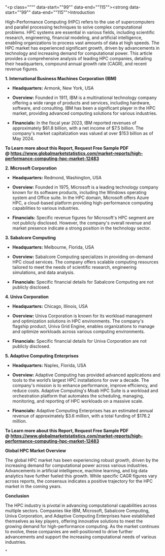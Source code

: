 "<p class="""" data-start=""99"" data-end=""115""><strong data-start=""99"" data-end=""115"">Introduction</strong></p>
<p class="""" data-start=""117"" data-end=""312""><span class=""relative -mx-px my-[-0.2rem] rounded px-px py-[0.2rem]"">High-Performance Computing (HPC) refers to the use of supercomputers and parallel processing techniques to solve complex computational problems.</span> <span class=""relative -mx-px my-[-0.2rem] rounded px-px py-[0.2rem]"">HPC systems are essential in various fields, including scientific research, engineering, financial modeling, and artificial intelligence, enabling organizations to process vast amounts of data at high speeds.</span> <span class=""relative -mx-px my-[-0.2rem] rounded px-px py-[0.2rem]"">The HPC market has experienced significant growth, driven by advancements in technology and increasing demand for computational power.</span> <span class=""relative -mx-px my-[-0.2rem] rounded px-px py-[0.2rem]"">This article provides a comprehensive analysis of leading HPC companies, detailing their headquarters, compound annual growth rate (CAGR), and recent revenue figures.</span></p>
<p class="""" data-start=""314"" data-end=""370""><strong data-start=""314"" data-end=""370"">1. International Business Machines Corporation (IBM)</strong></p>
<ul data-start=""372"" data-end=""797"">
<li class="""" data-start=""372"" data-end=""473"">
<p class="""" data-start=""374"" data-end=""473""><strong data-start=""374"" data-end=""391"">Headquarters:</strong> <span class=""relative -mx-px my-[-0.2rem] rounded px-px py-[0.2rem]"">Armonk, New York, USA</span></p>
</li>
<li class="""" data-start=""474"" data-end=""613"">
<p class="""" data-start=""476"" data-end=""613""><strong data-start=""476"" data-end=""489"">Overview:</strong> <span class=""relative -mx-px my-[-0.2rem] rounded px-px py-[0.2rem]"">Founded in 1911, IBM is a multinational technology company offering a wide range of products and services, including hardware, software, and consulting.</span> <span class=""relative -mx-px my-[-0.2rem] rounded px-px py-[0.2rem]"">IBM has been a significant player in the HPC market, providing advanced computing solutions for various industries.</span></p>
</li>
<li class="""" data-start=""614"" data-end=""797"">
<p class="""" data-start=""616"" data-end=""797""><strong data-start=""616"" data-end=""631"">Financials:</strong> <span class=""relative -mx-px my-[-0.2rem] rounded px-px py-[0.2rem]"">In the fiscal year 2023, IBM reported revenues of approximately $61.8 billion, with a net income of $7.5 billion.</span> <span class=""relative -mx-px my-[-0.2rem] rounded px-px py-[0.2rem]"">The company's market capitalization was valued at over $153 billion as of May 2024.</span></p>
</li>
</ul>
<p><span class=""relative -mx-px my-[-0.2rem] rounded px-px py-[0.2rem]""><strong>To Learn more about this Report, Request Free Sample PDF @&nbsp;<a href=""https://www.globalmarketstatistics.com/market-reports/high-performance-computing-hpc-market-12483"">https://www.globalmarketstatistics.com/market-reports/high-performance-computing-hpc-market-12483</a></strong></span></p>
<p class="""" data-start=""799"" data-end=""827""><strong data-start=""799"" data-end=""827"">2. Microsoft Corporation</strong></p>
<ul data-start=""829"" data-end=""1220"">
<li class="""" data-start=""829"" data-end=""934"">
<p class="""" data-start=""831"" data-end=""934""><strong data-start=""831"" data-end=""848"">Headquarters:</strong> <span class=""relative -mx-px my-[-0.2rem] rounded px-px py-[0.2rem]"">Redmond, Washington, USA</span></p>
</li>
<li class="""" data-start=""935"" data-end=""1076"">
<p class="""" data-start=""937"" data-end=""1076""><strong data-start=""937"" data-end=""950"">Overview:</strong> <span class=""relative -mx-px my-[-0.2rem] rounded px-px py-[0.2rem]"">Founded in 1975, Microsoft is a leading technology company known for its software products, including the Windows operating system and Office suite.</span> <span class=""relative -mx-px my-[-0.2rem] rounded px-px py-[0.2rem]"">In the HPC domain, Microsoft offers Azure HPC, a cloud-based platform providing high-performance computing capabilities to various industries.</span></p>
</li>
<li class="""" data-start=""1077"" data-end=""1220"">
<p class="""" data-start=""1079"" data-end=""1220""><strong data-start=""1079"" data-end=""1094"">Financials:</strong> <span class=""relative -mx-px my-[-0.2rem] rounded px-px py-[0.2rem]"">Specific revenue figures for Microsoft's HPC segment are not publicly disclosed.</span> <span class=""relative -mx-px my-[-0.2rem] rounded px-px py-[0.2rem]"">However, the company's overall revenue and market presence indicate a strong position in the technology sector.</span></p>
</li>
</ul>
<p class="""" data-start=""1222"" data-end=""1248""><strong data-start=""1222"" data-end=""1248"">3. Sabalcore Computing</strong></p>
<ul data-start=""1250"" data-end=""1601"">
<li class="""" data-start=""1250"" data-end=""1355"">
<p class="""" data-start=""1252"" data-end=""1355""><strong data-start=""1252"" data-end=""1269"">Headquarters:</strong> <span class=""relative -mx-px my-[-0.2rem] rounded px-px py-[0.2rem]"">Melbourne, Florida, USA</span></p>
</li>
<li class="""" data-start=""1356"" data-end=""1497"">
<p class="""" data-start=""1358"" data-end=""1497""><strong data-start=""1358"" data-end=""1371"">Overview:</strong> <span class=""relative -mx-px my-[-0.2rem] rounded px-px py-[0.2rem]"">Sabalcore Computing specializes in providing on-demand HPC cloud services.</span> <span class=""relative -mx-px my-[-0.2rem] rounded px-px py-[0.2rem]"">The company offers scalable computing resources tailored to meet the needs of scientific research, engineering simulations, and data analysis.</span></p>
</li>
<li class="""" data-start=""1498"" data-end=""1601"">
<p class="""" data-start=""1500"" data-end=""1601""><strong data-start=""1500"" data-end=""1515"">Financials:</strong> <span class=""relative -mx-px my-[-0.2rem] rounded px-px py-[0.2rem]"">Specific financial details for Sabalcore Computing are not publicly disclosed.</span></p>
</li>
</ul>
<p class="""" data-start=""1603"" data-end=""1627""><strong data-start=""1603"" data-end=""1627"">4. Univa Corporation</strong></p>
<ul data-start=""1629"" data-end=""1980"">
<li class="""" data-start=""1629"" data-end=""1734"">
<p class="""" data-start=""1631"" data-end=""1734""><strong data-start=""1631"" data-end=""1648"">Headquarters:</strong> <span class=""relative -mx-px my-[-0.2rem] rounded px-px py-[0.2rem]"">Chicago, Illinois, USA</span></p>
</li>
<li class="""" data-start=""1735"" data-end=""1876"">
<p class="""" data-start=""1737"" data-end=""1876""><strong data-start=""1737"" data-end=""1750"">Overview:</strong> <span class=""relative -mx-px my-[-0.2rem] rounded px-px py-[0.2rem]"">Univa Corporation is known for its workload management and optimization solutions in HPC environments.</span> <span class=""relative -mx-px my-[-0.2rem] rounded px-px py-[0.2rem]"">The company's flagship product, Univa Grid Engine, enables organizations to manage and optimize workloads across various computing environments.</span></p>
</li>
<li class="""" data-start=""1877"" data-end=""1980"">
<p class="""" data-start=""1879"" data-end=""1980""><strong data-start=""1879"" data-end=""1894"">Financials:</strong> <span class=""relative -mx-px my-[-0.2rem] rounded px-px py-[0.2rem]"">Specific financial details for Univa Corporation are not publicly disclosed.</span></p>
</li>
</ul>
<p class="""" data-start=""1982"" data-end=""2019""><strong data-start=""1982"" data-end=""2019"">5. Adaptive Computing Enterprises</strong></p>
<ul data-start=""2021"" data-end=""2492"">
<li class="""" data-start=""2021"" data-end=""2126"">
<p class="""" data-start=""2023"" data-end=""2126""><strong data-start=""2023"" data-end=""2040"">Headquarters:</strong> <span class=""relative -mx-px my-[-0.2rem] rounded px-px py-[0.2rem]"">Naples, Florida, USA</span></p>
</li>
<li class="""" data-start=""2127"" data-end=""2348"">
<p class="""" data-start=""2129"" data-end=""2348""><strong data-start=""2129"" data-end=""2142"">Overview:</strong> <span class=""relative -mx-px my-[-0.2rem] rounded px-px py-[0.2rem]"">Adaptive Computing has provided advanced applications and tools to the world&rsquo;s largest HPC installations for over a decade.</span> <span class=""relative -mx-px my-[-0.2rem] rounded px-px py-[0.2rem]"">The company's mission is to enhance performance, improve efficiency, and reduce costs.</span> <span class=""relative -mx-px my-[-0.2rem] rounded px-px py-[0.2rem]"">Adaptive Computing's Moab HPC Suite is a workload and orchestration platform that automates the scheduling, managing, monitoring, and reporting of HPC workloads on a massive scale.</span></p>
</li>
<li class="""" data-start=""2349"" data-end=""2492"">
<p class="""" data-start=""2351"" data-end=""2492""><strong data-start=""2351"" data-end=""2366"">Financials:</strong> <span class=""relative -mx-px my-[-0.2rem] rounded px-px py-[0.2rem]"">Adaptive Computing Enterprises has an estimated annual revenue of approximately $3.6 million, with a total funding of $176.2 million.</span></p>
</li>
</ul>
<p><span class=""relative -mx-px my-[-0.2rem] rounded px-px py-[0.2rem]""><strong>To Learn more about this Report, Request Free Sample PDF @&nbsp;<a href=""https://www.globalmarketstatistics.com/market-reports/high-performance-computing-hpc-market-12483"">https://www.globalmarketstatistics.com/market-reports/high-performance-computing-hpc-market-12483</a></strong></span></p>
<p class="""" data-start=""2494"" data-end=""2524""><strong data-start=""2494"" data-end=""2524"">Global HPC Market Overview</strong></p>
<p class="""" data-start=""2526"" data-end=""2691""><span class=""relative -mx-px my-[-0.2rem] rounded px-px py-[0.2rem]"">The global HPC market has been experiencing robust growth, driven by the increasing demand for computational power across various industries.</span> <span class=""relative -mx-px my-[-0.2rem] rounded px-px py-[0.2rem]"">Advancements in artificial intelligence, machine learning, and big data analytics have further fueled this growth.</span> <span class=""relative -mx-px my-[-0.2rem] rounded px-px py-[0.2rem]"">While specific CAGR figures vary across reports, the consensus indicates a positive trajectory for the HPC market in the coming years.</span></p>
<p class="""" data-start=""2693"" data-end=""2707""><strong data-start=""2693"" data-end=""2707"">Conclusion</strong></p>
<p class="""" data-start=""2709"" data-end=""2874""><span class=""relative -mx-px my-[-0.2rem] rounded px-px py-[0.2rem]"">The HPC industry is pivotal in advancing computational capabilities across multiple sectors.</span> <span class=""relative -mx-px my-[-0.2rem] rounded px-px py-[0.2rem]"">Companies like IBM, Microsoft, Sabalcore Computing, Univa Corporation, and Adaptive Computing Enterprises have established themselves as key players, offering innovative solutions to meet the growing demand for high-performance computing.</span> <span class=""relative -mx-px my-[-0.2rem] rounded px-px py-[0.2rem]"">As the market continues to evolve, these companies are well-positioned to drive further advancements and support the increasing computational needs of various industries.</span></p>"
